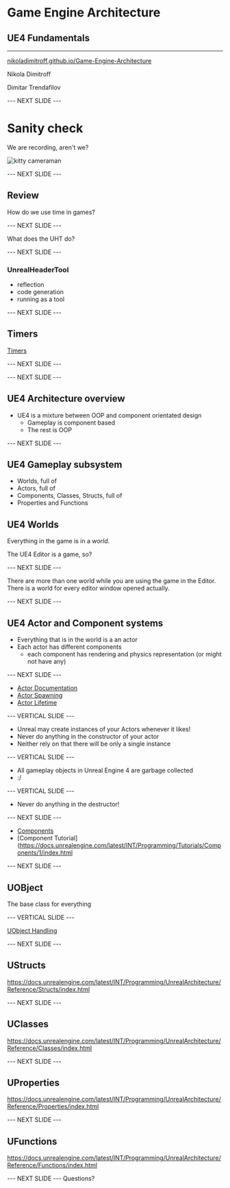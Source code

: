 # Game Engine Architecture

## UE4 Fundamentals

---------------------
[nikoladimitroff.github.io/Game-Engine-Architecture](http://nikoladimitroff.github.io/Game-Engine-Architecture)

Nikola Dimitroff
<a href="mailto:nikola@dimitroff.bg"><i class="fa fa-envelope-o"></i></a>
<a href="https://github.com/nikoladimitroff"><i class="fa fa-github"></i></a>
<a href="https://dimitroff.bg"><i class="fa fa-rss"></i></a>

Dimitar Trendafilov
<a href="mailto:dimitar@coherent-labs.com"><i class="fa fa-envelope-o"></i></a>
<a href="https://github.com/dimitarcl"><i class="fa fa-github"></i></a>

--- NEXT SLIDE ---

# Sanity check

We are recording, aren't we?

![kitty cameraman](http://www.catster.com/wp-content/uploads/2015/06/335f4392f011a80324e09f5ace0b3f57.jpg)

--- NEXT SLIDE ---

## Review

How do we use time in games?

--- NEXT SLIDE ---

What does the UHT do?

--- NEXT SLIDE ---

### UnrealHeaderTool

* reflection
* code generation
* running as a tool


--- NEXT SLIDE ---

## Timers

[Timers](https://docs.unrealengine.com/latest/INT/Programming/UnrealArchitecture/Timers/index.html)

--- NEXT SLIDE ---

--- NEXT SLIDE ---

## UE4 Architecture overview

* UE4 is a mixture between OOP and component orientated design
  - Gameplay is component based
  - The rest is OOP

--- NEXT SLIDE ---
## UE4 Gameplay subsystem

- Worlds, full of
- Actors, full of
- Components, Classes, Structs, full of 
- Properties and Functions

## UE4 Worlds

Everything in the game is in a *world*.

The UE4 Editor is a game, so?

--- NEXT SLIDE ---

There are more than one world while you are using the game in the Editor. There
is a world for every editor window opened actually.

--- NEXT SLIDE ---

## UE4 Actor and Component systems

* Everything that is in the world is a an actor
* Each actor has different components
    * each component has rendering and physics representation (or might not have
      any) 

--- NEXT SLIDE ---

- [Actor Documentation](https://docs.unrealengine.com/latest/INT/Programming/UnrealArchitecture/Actors/index.html)
- [Actor Spawning](https://docs.unrealengine.com/latest/INT/Programming/UnrealArchitecture/Actors/Spawning/index.html)
- [Actor Lifetime](https://docs.unrealengine.com/latest/INT/Programming/UnrealArchitecture/Actors/ActorLifecycle/index.html)

--- VERTICAL SLIDE ---

- Unreal may create instances of your Actors whenever it likes!
- Never do anything in the constructor of your actor
- Neither rely on that there will be only a single instance

--- VERTICAL SLIDE ---

- All gameplay objects in Unreal Engine 4 are garbage collected
- :/

--- VERTICAL SLIDE ---

- Never do anything in the destructor!

--- NEXT SLIDE ---

- [Components](https://docs.unrealengine.com/latest/INT/Programming/UnrealArchitecture/Actors/Components/index.html)
- [Component Tutorial](https://docs.unrealengine.com/latest/INT/Programming/Tutorials/Components/1/index.html

--- NEXT SLIDE ---

## UOBject

The base class for everything

--- VERTICAL SLIDE ---

[UObject Handling](https://docs.unrealengine.com/latest/INT/Programming/UnrealArchitecture/Objects/Optimizations/index.html)


--- NEXT SLIDE ---
## UStructs

https://docs.unrealengine.com/latest/INT/Programming/UnrealArchitecture/Reference/Structs/index.html

--- NEXT SLIDE ---
## UClasses

https://docs.unrealengine.com/latest/INT/Programming/UnrealArchitecture/Reference/Classes/index.html

--- NEXT SLIDE ---
## UProperties

https://docs.unrealengine.com/latest/INT/Programming/UnrealArchitecture/Reference/Properties/index.html

--- NEXT SLIDE ---
## UFunctions

https://docs.unrealengine.com/latest/INT/Programming/UnrealArchitecture/Reference/Functions/index.html

--- NEXT SLIDE ---
Questions?

